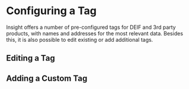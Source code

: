 # Configuring a Tag

Insight offers a number of pre-configured tags for DEIF and 3rd party products, with names and addresses for the most relevant data. Besides this, it is also possible to edit existing or add additional tags. 

## Editing a Tag



## Adding a Custom Tag



